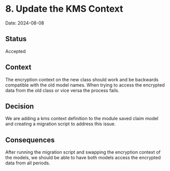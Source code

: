 # 8. Update the KMS Context

Date: 2024-08-08

## Status

Accepted

## Context

The encryption context on the new class should work and be backwards compatible with the old model names. When trying to access the encrypted data from the old class or vice versa the process fails.

## Decision

We are adding a kms context definition to the module saved claim model and creating a migration script to address this issue.

## Consequences

After running the migration script and swapping the encryption context of the models, we should be able to have both models access the encrypted data from all periods.
